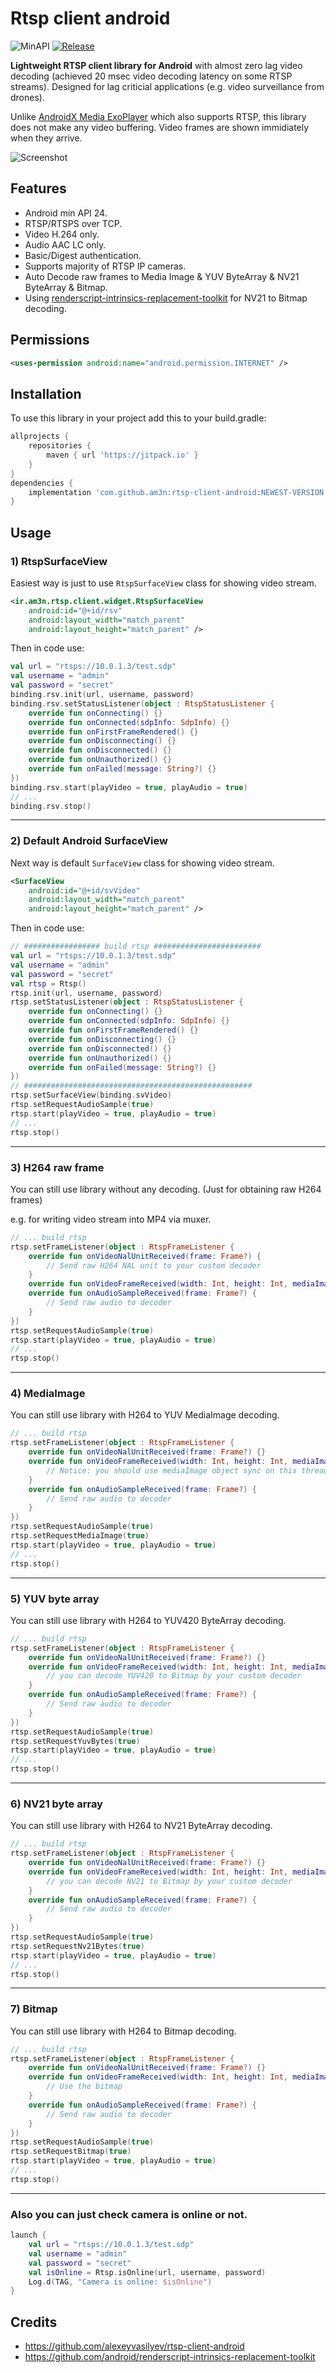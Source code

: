 # Rtsp client android
![MinAPI](https://img.shields.io/badge/API-23%2B-blue)
[![Release](https://jitpack.io/v/am3n/RTSP-Client-Android.svg)](https://jitpack.io/#am3n/RTSP-Client-Android)

<b>Lightweight RTSP client library for Android</b> with almost zero lag video decoding (achieved 20 msec video decoding latency on some RTSP streams). Designed for lag criticial applications (e.g. video surveillance from drones).

Unlike [AndroidX Media ExoPlayer](https://github.com/androidx/media) which also supports RTSP, this library does not make any video buffering. Video frames are shown immidiately when they arrive.

![Screenshot](docs/images/Screenshot_20221026_182823.png?raw=true "Screenshot")

## Features

- Android min API 24.
- RTSP/RTSPS over TCP.
- Video H.264 only.
- Audio AAC LC only.
- Basic/Digest authentication.
- Supports majority of RTSP IP cameras.
- Auto Decode raw frames to Media Image & YUV ByteArray & NV21 ByteArray & Bitmap.
- Using [renderscript-intrinsics-replacement-toolkit](https://github.com/android/renderscript-intrinsics-replacement-toolkit) for NV21 to Bitmap decoding.

## Permissions

```xml
<uses-permission android:name="android.permission.INTERNET" />
```

## Installation

To use this library in your project add this to your build.gradle:

```gradle
allprojects {
    repositories {
        maven { url 'https://jitpack.io' }
    }
}
dependencies {
    implementation 'com.github.am3n:rtsp-client-android:NEWEST-VERSION'
}
```

## Usage

### 1) RtspSurfaceView

Easiest way is just to use `RtspSurfaceView` class for showing video stream.

```xml
<ir.am3n.rtsp.client.widget.RtspSurfaceView
    android:id="@+id/rsv"
    android:layout_width="match_parent"
    android:layout_height="match_parent" />
```

Then in code use:

```kotlin
val url = "rtsps://10.0.1.3/test.sdp"
val username = "admin"
val password = "secret"
binding.rsv.init(url, username, password)
binding.rsv.setStatusListener(object : RtspStatusListener {
    override fun onConnecting() {}
    override fun onConnected(sdpInfo: SdpInfo) {}
    override fun onFirstFrameRendered() {}
    override fun onDisconnecting() {}
    override fun onDisconnected() {}
    override fun onUnauthorized() {}
    override fun onFailed(message: String?) {}
})
binding.rsv.start(playVideo = true, playAudio = true)
// ...
binding.rsv.stop()
```

---

### 2) Default Android SurfaceView

Next way is default `SurfaceView` class for showing video stream.

```xml
<SurfaceView
    android:id="@+id/svVideo"
    android:layout_width="match_parent" 
    android:layout_height="match_parent" />
```

Then in code use:

```kotlin
// ################# build rtsp ########################
val url = "rtsps://10.0.1.3/test.sdp"
val username = "admin"
val password = "secret"
val rtsp = Rtsp()
rtsp.init(url, username, password)
rtsp.setStatusListener(object : RtspStatusListener {
    override fun onConnecting() {}
    override fun onConnected(sdpInfo: SdpInfo) {}
    override fun onFirstFrameRendered() {}
    override fun onDisconnecting() {}
    override fun onDisconnected() {}
    override fun onUnauthorized() {}
    override fun onFailed(message: String?) {}
})
// ###################################################
rtsp.setSurfaceView(binding.svVideo)
rtsp.setRequestAudioSample(true)
rtsp.start(playVideo = true, playAudio = true)
// ...
rtsp.stop()
```

---

### 3) H264 raw frame

You can still use library without any decoding. (Just for obtaining raw H264 frames)

e.g. for writing video stream into MP4 via muxer.

```kotlin
// ... build rtsp
rtsp.setFrameListener(object : RtspFrameListener {
    override fun onVideoNalUnitReceived(frame: Frame?) {
        // Send raw H264 NAL unit to your custom decoder
    }
    override fun onVideoFrameReceived(width: Int, height: Int, mediaImage: Image?, yuv420Bytes: ByteArray?, bitmap: Bitmap?) {}
    override fun onAudioSampleReceived(frame: Frame?) {
        // Send raw audio to decoder
    }
})
rtsp.setRequestAudioSample(true)
rtsp.start(playVideo = true, playAudio = true)
// ...
rtsp.stop()
```

---

### 4) MediaImage

You can still use library with H264 to YUV MediaImage decoding.

```kotlin
// ... build rtsp
rtsp.setFrameListener(object : RtspFrameListener {
    override fun onVideoNalUnitReceived(frame: Frame?) {}
    override fun onVideoFrameReceived(width: Int, height: Int, mediaImage: Image?, yuv420Bytes: ByteArray?, bitmap: Bitmap?) { 
        // Notice: you should use mediaImage object sync on this thread
    }
    override fun onAudioSampleReceived(frame: Frame?) {
        // Send raw audio to decoder
    }
})
rtsp.setRequestAudioSample(true)
rtsp.setRequestMediaImage(true)
rtsp.start(playVideo = true, playAudio = true)
// ...
rtsp.stop()
```

---

### 5) YUV byte array

You can still use library with H264 to YUV420 ByteArray decoding.

```kotlin
// ... build rtsp
rtsp.setFrameListener(object : RtspFrameListener {
    override fun onVideoNalUnitReceived(frame: Frame?) {}
    override fun onVideoFrameReceived(width: Int, height: Int, mediaImage: Image?, yuv420Bytes: ByteArray?, bitmap: Bitmap?) {
        // you can decode YUV420 to Bitmap by your custom decoder
    }
    override fun onAudioSampleReceived(frame: Frame?) {
        // Send raw audio to decoder
    }
})
rtsp.setRequestAudioSample(true)
rtsp.setRequestYuvBytes(true)
rtsp.start(playVideo = true, playAudio = true)
// ...
rtsp.stop()
```

---

### 6) NV21 byte array

You can still use library with H264 to NV21 ByteArray decoding.

```kotlin
// ... build rtsp
rtsp.setFrameListener(object : RtspFrameListener {
    override fun onVideoNalUnitReceived(frame: Frame?) {}
    override fun onVideoFrameReceived(width: Int, height: Int, mediaImage: Image?, yuv420Bytes: ByteArray?, bitmap: Bitmap?) {
        // you can decode NV21 to Bitmap by your custom decoder
    }
    override fun onAudioSampleReceived(frame: Frame?) {
        // Send raw audio to decoder
    }
})
rtsp.setRequestAudioSample(true)
rtsp.setRequestNv21Bytes(true)
rtsp.start(playVideo = true, playAudio = true)
// ...
rtsp.stop()
```

---

### 7) Bitmap

You can still use library with H264 to Bitmap decoding.

```kotlin
// ... build rtsp
rtsp.setFrameListener(object : RtspFrameListener {
    override fun onVideoNalUnitReceived(frame: Frame?) {}
    override fun onVideoFrameReceived(width: Int, height: Int, mediaImage: Image?, yuv420Bytes: ByteArray?, bitmap: Bitmap?) {
        // Use the bitmap
    }
    override fun onAudioSampleReceived(frame: Frame?) {
        // Send raw audio to decoder
    }
})
rtsp.setRequestAudioSample(true)
rtsp.setRequestBitmap(true)
rtsp.start(playVideo = true, playAudio = true)
// ...
rtsp.stop()
```


---


### Also you can just check camera is online or not.

```kotlin
launch {
    val url = "rtsps://10.0.1.3/test.sdp"
    val username = "admin"
    val password = "secret"
    val isOnline = Rtsp.isOnline(url, username, password)
    Log.d(TAG, "Camera is online: $isOnline")
}
```

## Credits

* https://github.com/alexeyvasilyev/rtsp-client-android
* https://github.com/android/renderscript-intrinsics-replacement-toolkit


 
